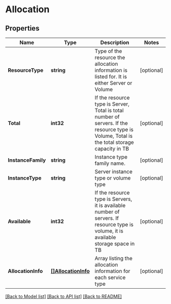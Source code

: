 # Allocation

## Properties

Name | Type | Description | Notes
------------ | ------------- | ------------- | -------------
**ResourceType** | **string** | Type of the resource the allocation information is listed for. It is either Server or Volume | [optional] 
**Total** | **int32** | If the resource type is Server, Total is total number of servers.  If the resource type is Volume, Total  is the total storage capacity in TB | [optional] 
**InstanceFamily** | **string** | Instance type family name. | [optional] 
**InstanceType** | **string** | Server instance type or volume type | [optional] 
**Available** | **int32** | If the resource type is Servers, it is available number of servers.  If resource type is volume, it is available storage space in TB | [optional] 
**AllocationInfo** | [**[]AllocationInfo**](AllocationInfo.md) | Array listing the allocation information for each service type | [optional] 

[[Back to Model list]](../README.md#documentation-for-models) [[Back to API list]](../README.md#documentation-for-api-endpoints) [[Back to README]](../README.md)


